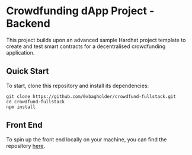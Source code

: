 # Crowdfunding dApp Project - Backend

This project builds upon an advanced sample Hardhat project template to create and test smart contracts for a decentralised crowdfunding application.

## Quick Start

To start, clone this repository and install its dependencies:

```shell
git clone https://github.com/0xbagholder/crowdfund-fullstack.git
cd crowdfund-fullstack
npm install
```

## Front End

To spin up the front end locally on your machine, you can find the repository [here](https://github.com/0xbagholder/crowdfund-frontend).